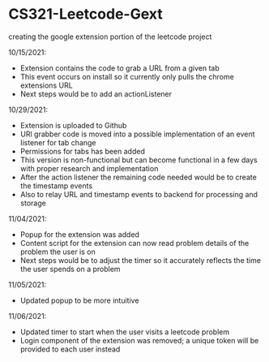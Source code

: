 # CS321-Leetcode-Gext
creating the google extension portion of the leetcode project

10/15/2021:

- Extension contains the code to grab a URL from a given tab
- This event occurs on install so it currently only pulls the chrome extensions URL
- Next steps would be to add an actionListener

10/29/2021:

- Extension is uploaded to Github
- URl grabber code is moved into a possible implementation of an event listener for tab change
- Permissions for tabs has been added
- This version is non-functional but can become functional in a few days with proper research and implementation
- After the action listener the remaining code needed would be to create the timestamp events
- Also to relay URL and timestamp events to backend for processing and storage

11/04/2021:

- Popup for the extension was added 
- Content script for the extension can now read problem details of the problem the user is on
- Next steps would be to adjust the timer so it accurately reflects the time the user spends on a problem

11/05/2021:

- Updated popup to be more intuitive

11/06/2021:

- Updated timer to start when the user visits a leetcode problem
- Login component of the extension was removed; a unique token will be provided to each user instead
